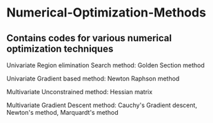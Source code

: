 # Numerical-Optimization-Methods
Contains codes for various numerical optimization techniques
-------------------------------------------------------------

Univariate Region elimination Search method: Golden Section method 

Univariate Gradient based method: Newton Raphson method

Multivariate Unconstrained method: Hessian matrix

Multivariate Gradient Descent method: Cauchy's Gradient descent, Newton's method, Marquardt's method
